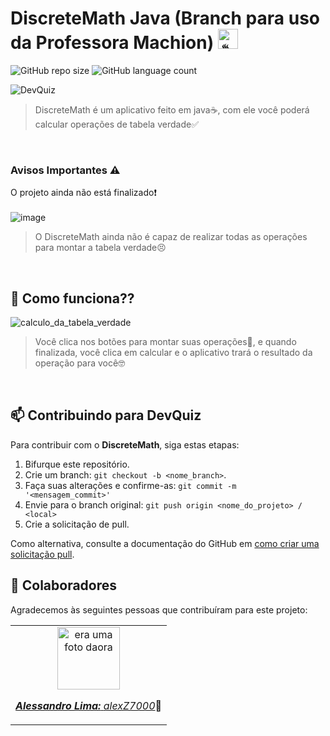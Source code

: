 # DiscreteMath Java (Branch para uso da Professora Machion) <img src="https://github.com/alexZ7000/DiscreteMathJava/assets/78627928/408f15d2-45e2-4859-911c-5a6dd3110de9" alt="☕" width="32" height="32">



![GitHub repo size](https://img.shields.io/github/repo-size/alexZ7000/DiscreteMathJava?style=for-the-badge)
![GitHub language count](https://img.shields.io/github/languages/count/alexZ7000/DiscreteMathJava?style=for-the-badge)

<img src="https://github.com/alexZ7000/DiscreteMathJava/assets/78627928/de4a3df4-d705-48d9-9ff7-9c9059a50586" alt="DevQuiz">
<br>

> DiscreteMath é um aplicativo feito em java☕, com ele você poderá calcular operações de tabela verdade✅
>
<br>


### Avisos Importantes ⚠️

O projeto ainda não está finalizado❗<br> <br>
![image](https://github.com/alexZ7000/DiscreteMathJava/assets/78627928/73ef1ee6-e342-46be-974e-fc2046e24ceb)
>O DiscreteMath ainda não é capaz de realizar todas as operações para montar a tabela verdade😣
>
<br>


## 🚀 Como funciona??
<img src="https://github.com/alexZ7000/DiscreteMathJava/assets/78627928/b61af0bb-54af-4a4d-a011-3c2ad6fe4b72" alt="calculo_da_tabela_verdade"><br>
>Você clica nos botões para montar suas operações🧮, e quando finalizada, você clica em calcular e o aplicativo trará o resultado da operação para você🤓
>
<br>

## 📫 Contribuindo para DevQuiz

Para contribuir com o <b>DiscreteMath</b>, siga estas etapas:

1. Bifurque este repositório.
2. Crie um branch: `git checkout -b <nome_branch>`.
3. Faça suas alterações e confirme-as: `git commit -m '<mensagem_commit>'`
4. Envie para o branch original: `git push origin <nome_do_projeto> / <local>`
5. Crie a solicitação de pull.

Como alternativa, consulte a documentação do GitHub em [como criar uma solicitação pull](https://help.github.com/en/github/collaborating-with-issues-and-pull-requests/creating-a-pull-request).
<br>
## 🤝 Colaboradores

Agradecemos às seguintes pessoas que contribuíram para este projeto:

<table>
  <tr>
    <td align="center">
      <a href="#">
        <img src="https://avatars.githubusercontent.com/u/78627928?v=4" width="100px;" alt="era uma foto daora"/><br>
        <sub>
          <p><b><i>Alessandro Lima:</i></b> <a href="https://github.com/alexZ7000"><i>alexZ7000</i></a>🏅</p>
        </sub>
      </a>
    </td>
  </tr>
</table>
